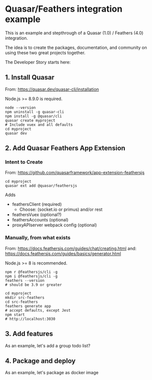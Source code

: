 # Quasar/Feathers integration example

This is an example and stepthrough of a Quasar (1.0) / Feathers (4.0) integration.

The idea is to create the packages, documentation, and community on using these two great projects together.

The Developer Story starts here:

## 1. Install Quasar

From: https://quasar.dev/quasar-cli/installation

Node.js >= 8.9.0 is required.

```
node --version
npm uninstall -g quasar-cli
npm install -g @quasar/cli
quasar create myproject
# Include vuex and all defaults
cd myproject
quasar dev
```

## 2. Add Quasar Feathers App Extension


### Intent to Create

From: https://github.com/quasarframework/app-extension-feathersjs

```
cd myproject
quasar ext add @quasar/feathersjs
```

Adds 
- feathersClient (required)
  - Choose: (socket.io or primus) and/or rest 
- feathersVuex (optional?) 
- feathersAccounts (optional)
- proxyAPIserver webpack config (optional)

### Manually, from what exists

From: https://docs.feathersjs.com/guides/chat/creating.html
 and: https://docs.feathersjs.com/guides/basics/generator.html

Node.js >= 8 is recommended.

```
npm r @feathersjs/cli -g
npm i @feathersjs/cli -g
feathers --version
# should be 3.9 or greater

cd myproject
mkdir src-feathers
cd src-feathers
feathers generate app
# accept defaults, except Jest
npm start
# http://localhost:3030
```

## 3. Add features

As an example, let's add a group todo list?

## 4. Package and deploy

As an example, let's package as docker image

